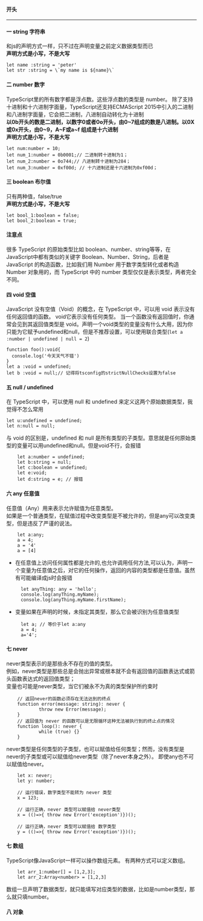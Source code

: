 #### 开头
--------------


#### 一 string 字符串
 和js的声明方式一样，只不过在声明变量之前定义数据类型而已  
__声明方式是小写，不是大写__

    let name :string = 'peter'
    let str :string = \`my name is ${name}\`

#### 二 number 数字
TypeScript里的所有数字都是浮点数。这些浮点数的类型是 number。 除了支持十进制和十六进制字面量，TypeScript还支持ECMAScript 2015中引入的二进制和八进制字面量，它会把二进制，八进制自动转化为十进制  
__以0b开头的数是二进制，以数字0或者0o开头，由0~7组成的数是八进制。以0X或0x开头，由0\~9，A\~F或a\~f 组成是十六进制__  
__声明方式是小写，不是大写__

    let num:number = 10;
    let num_1:number = 0b0001;// 二进制转十进制为1；
    let num_2:number = 0o744;// 八进制转十进制为284；
    let num_3:number = 0xf00d; // 十六进制还是十六进制为0xf00d；
  
#### 三 boolean 布尔值
只有两种值，false/true  
__声明方式是小写，不是大写__

    let bool_1:boolean = false;
    let bool_2:boolean = true;

#### 注意点
很多 TypeScript 的原始类型比如 boolean、number、string等等，在JavaScript中都有类似的关键字 Boolean、Number、String，后者是 JavaScript 的构造函数，比如我们用 Number 用于数字类型转化或者构造 Number 对象用的，而 TypeScript 中的 number 类型仅仅是表示类型，两者完全不同。

#### 四 void 空值
JavaScript 没有空值（Void）的概念，在 TypeScript 中，可以用 void 表示没有任何返回值的函数。
void它表示没有任何类型。 当一个函数没有返回值时，你通常会见到其返回值类型是 void。声明一个void类型的变量没有什么大用，因为你只能为它赋予undefined和null，但是不推荐设置，可以使用联合类型(`let a :number | undefined | null = 2`)

    function foo():void{
      console.log('今天天气不错')
    }
    let a :void = undefined;
    let b :void = null;// 记得将tsconfig的strictNullChecks设置为false
    
#### 五 null / undefined
在 TypeScript 中，可以使用 null 和 undefined 来定义这两个原始数据类型，我觉得不怎么常用

    let u:undefined = undefined;
    let n:null = null;
	
与 void 的区别是，undefined 和 null 是所有类型的子类型。意思就是任何原始类型的变量可以用undefined和null。但是void不行，会报错

		let a:number = undefined;
		let b:string = null;
		let c:boolean = undefined;
		let e:void;
		let d:string = e; // 报错

#### 六 any 任意值
任意值（Any）用来表示允许赋值为任意类型。  
如果是一个普通类型，在赋值过程中改变类型是不被允许的，但是any可以改变类型，但是违反了严谨的说法。  

		let a:any;
		a = 4;
		a = '4'
		a = [4]

* 在任意值上访问任何属性都是允许的,也允许调用任何方法,可以认为，声明一个变量为任意值之后，对它的任何操作，返回的内容的类型都是任意值。虽然有可能编译成js时会报错

		let anyThing: any = 'hello';
		console.log(anyThing.myName);
		console.log(anyThing.myName.firstName);

* 变量如果在声明的时候，未指定其类型，那么它会被识别为任意值类型

		let a; // 等价于let a:any
		a = 4;
		a='4';

#### 七 never 
never类型表示的是那些永不存在的值的类型。  
例如，never类型是那些总是会抛出异常或根本就不会有返回值的函数表达式或箭头函数表达式的返回值类型；  
变量也可能是never类型，当它们被永不为真的类型保护所约束时

		// 返回never的函数必须存在无法达到的终点
		function error(message: string): never {
				throw new Error(message);
		}
		// 返回值为 never 的函数可以是无限循环这种无法被执行到的终止点的情况
		function loop(): never {
				while (true) {}
		}

never类型是任何类型的子类型，也可以赋值给任何类型；然而，没有类型是never的子类型或可以赋值给never类型（除了never本身之外）。 即使any也不可以赋值给never。

		let x: never;
		let y: number;

		// 运行错误，数字类型不能转为 never 类型
		x = 123;

		// 运行正确，never 类型可以赋值给 never类型
		x = (()=>{ throw new Error('exception')})();

		// 运行正确，never 类型可以赋值给 数字类型
		y = (()=>{ throw new Error('exception')})();
		
#### 七 数组
TypeScript像JavaScript一样可以操作数组元素。 有两种方式可以定义数组。

		let arr_1:number[] = [1,2,3];
		let arr_2:Array<number> = [1,2,3]

数组一旦声明了数据类型，就只能填写对应类型的数据，比如是number类型，那么就只填number。

#### 八 对象



